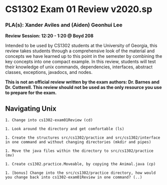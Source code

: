 # CS1302 Exam 01 Review v2020.sp #
### PLA(s): Xander Aviles and (Aiden) Geonhui Lee ##

**Review Session: 12:20 - 1:20 @ Boyd 208**

Intended to be used by CS1302 students at the University of Georgia, this review takes students through a comprehensive look of the material and concepts we have learned up to this point in the semester by combining the key concepts into one compact example. In this review, students will test their knowledge of unix commands, dependencies, interfaces, abstract classes, exceptions, javadocs, and nodes.

**This is not an official review written by the exam authors: Dr. Barnes and Dr. Cotterell. This review should not be used as the only resource you use to prepare for the exam.**

## Navigating Unix ##

    1. Change into cs1302-exam01Review (cd)

    1. Look around the directory and get comfortable (ls)

    1. Create the structures src/cs1302/practice and src/cs1302/interface in one command and without changing directories (mkdir and pipes)

    1. Move the java files within the directory to src/cs1302/practice (mv)

    1. Create cs1302.practice.Moveable, by copying the Animal.java (cp)

    1. [bonus] Change into the src/cs1302/practice directory, how would you change back into cs1302-exam01Review in one command? (..)